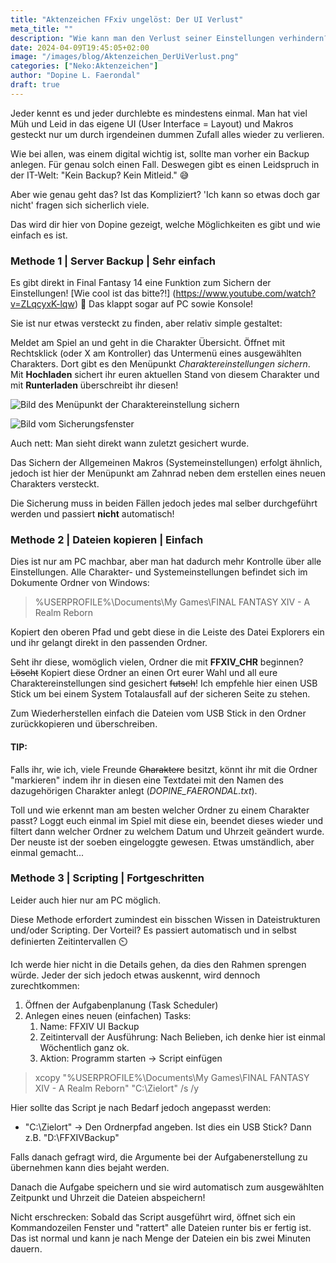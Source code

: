 ```yaml
---
title: "Aktenzeichen FFxiv ungelöst: Der UI Verlust"
meta_title: ""
description: "Wie kann man den Verlust seiner Einstellungen verhindern? Das erfahrt ihr hier!"
date: 2024-04-09T19:45:05+02:00
image: "/images/blog/Aktenzeichen_DerUiVerlust.png"
categories: ["Neko:Aktenzeichen"]
author: "Dopine L. Faerondal"
draft: true
---
```


Jeder kennt es und jeder durchlebte es mindestens einmal. Man hat viel Müh und Leid in das eigene UI (User Interface = Layout) und Makros gesteckt nur um durch irgendeinen dummen Zufall alles wieder zu verlieren.

Wie bei allen, was einem digital wichtig ist, sollte man vorher ein Backup anlegen. Für genau solch einen Fall. Deswegen gibt es einen Leidspruch in der IT-Welt: "Kein Backup? Kein Mitleid." :sweat_smile:

Aber wie genau geht das? Ist das Kompliziert? 'Ich kann so etwas doch gar nicht' fragen sich sicherlich viele.

Das wird dir hier von Dopine gezeigt, welche Möglichkeiten es gibt und wie einfach es ist.

### Methode 1 | Server Backup | Sehr einfach

Es gibt direkt in Final Fantasy 14 eine Funktion zum Sichern der Einstellungen! [Wie cool ist das bitte?!] (https://www.youtube.com/watch?v=ZLqcyxK-lqw) :exploding_head: Das klappt sogar auf PC sowie Konsole!

Sie ist nur etwas versteckt zu finden, aber relativ simple gestaltet:

Meldet am Spiel an und geht in die Charakter Übersicht. Öffnet mit Rechtsklick (oder X am Kontroller) das Untermenü eines ausgewählten Charakters. Dort gibt es den Menüpunkt *Charaktereinstellungen sichern*. Mit **Hochladen** sichert ihr euren aktuellen Stand von diesem Charakter und mit **Runterladen** überschreibt ihr diesen!

![Bild des Menüpunkt der Charaktereinstellung sichern](images/blog/1712608981-Aktenzeichen_DerUIVerlust_01.jpg)

![Bild vom Sicherungsfenster](images/blog/1712608981-Aktenzeichen_DerUIVerlust_02.jpg)

Auch nett: Man sieht direkt wann zuletzt gesichert wurde.

Das Sichern der Allgemeinen Makros (Systemeinstellungen) erfolgt ähnlich, jedoch ist hier der Menüpunkt am Zahnrad neben dem erstellen eines neuen Charakters versteckt.

Die Sicherung muss in beiden Fällen jedoch jedes mal selber durchgeführt werden und passiert **nicht** automatisch!

### Methode 2 | Dateien kopieren | Einfach

Dies ist nur am PC machbar, aber man hat dadurch mehr Kontrolle über alle Einstellungen. Alle Charakter- und Systemeinstellungen befindet sich im Dokumente Ordner von Windows:

> %USERPROFILE%\Documents\My Games\FINAL FANTASY XIV - A Realm Reborn

Kopiert den oberen Pfad und gebt diese in die Leiste des Datei Explorers ein und ihr gelangt direkt in den passenden Ordner.

Seht ihr diese, womöglich vielen, Ordner die mit **FFXIV_CHR** beginnen? ~~Löscht~~ Kopiert diese Ordner an einen Ort eurer Wahl und all eure Charaktereinstellungen sind gesichert ~~futsch~~! Ich empfehle hier einen USB Stick um bei einem System Totalausfall auf der sicheren Seite zu stehen.

Zum Wiederherstellen einfach die Dateien vom USB Stick in den Ordner zurückkopieren und überschreiben.

#### TIP:
Falls ihr, wie ich, viele Freunde ~~Charaktere~~ besitzt, könnt ihr mit die Ordner "markieren" indem ihr in diesen eine Textdatei mit den Namen des dazugehörigen Charakter anlegt (*DOPINE_FAERONDAL.txt*). 

Toll und wie erkennt man am besten welcher Ordner zu einem Charakter passt? Loggt euch einmal im Spiel mit diese ein, beendet dieses wieder und filtert dann welcher Ordner zu welchem Datum und Uhrzeit geändert wurde. Der neuste ist der soeben eingeloggte gewesen. Etwas umständlich, aber einmal gemacht...

### Methode 3 | Scripting | Fortgeschritten

Leider auch hier nur am PC möglich.

Diese Methode erfordert zumindest ein bisschen Wissen in Dateistrukturen und/oder Scripting. Der Vorteil? Es passiert automatisch und in selbst definierten Zeitintervallen :timer_clock:

Ich werde hier nicht in die Details gehen, da dies den Rahmen sprengen würde. Jeder der sich jedoch etwas auskennt, wird dennoch zurechtkommen:

1. Öffnen der Aufgabenplanung (Task Scheduler)
2. Anlegen eines neuen (einfachen) Tasks:
    1. Name: FFXIV UI Backup
    2. Zeitintervall der Ausführung: Nach Belieben, ich denke hier ist einmal Wöchentlich ganz ok.
    3. Aktion: Programm starten -> Script einfügen

> xcopy "%USERPROFILE%\Documents\My Games\FINAL FANTASY XIV - A Realm Reborn" "C:\Zielort" /s /y

Hier sollte das Script je nach Bedarf jedoch angepasst werden:
* "C:\Zielort" -> Den Ordnerpfad angeben. Ist dies ein USB Stick? Dann z.B. "D:\FFXIVBackup"

Falls danach gefragt wird, die Argumente bei der Aufgabenerstellung zu übernehmen kann dies bejaht werden.

Danach die Aufgabe speichern und sie wird automatisch zum ausgewählten Zeitpunkt und Uhrzeit die Dateien abspeichern!

Nicht erschrecken: Sobald das Script ausgeführt wird, öffnet sich ein Kommandozeilen Fenster und "rattert" alle Dateien runter bis er fertig ist. Das ist normal und kann je nach Menge der Dateien ein bis zwei Minuten dauern.
